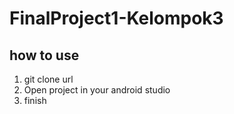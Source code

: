 # FinalProject1-Kelompok3
## how to use
1. git clone url
2. Open project in your android studio
3. finish
